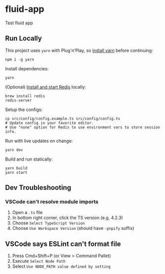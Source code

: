 # fluid-app

Test fluid app

## Run Locally

This project uses `yarn` with Plug'n'Play, so [install yarn](https://yarnpkg.com/getting-started/install) before continuing:

```shell
npm i -g yarn
```

Install dependencies:

```shell
yarn
```

(Optional) [Install and start Redis](https://redis.io/topics/quickstart) locally:

```shell
brew install redis
redis-server
```

Setup the configs:

```shell
cp src/config/config.example.ts src/config/config.ts
# Update config in your favorite editor.
# Use "none" option for Redis to use environment vars to store session info.
```

Run with live updates on change:

```shell
yarn dev
```

Build and run statically:

```shell
yarn build
yarn start
```

## Dev Troubleshooting

### VSCode can't resolve module imports

1. Open a `.ts` file
2. In bottom right corner, click the TS version (e.g. 4.2.3)
3. Choose `Select TypeScript Version`
4. Choose `Use Workspace Version` (should have `-pnpify` suffix)

## VSCode says ESLint can't format file

1. Press Cmd+Shift+P (or View > Command Pallet)
2. Execute `Select Node Path`
3. Select `Use NODE_PATH value defined by setting`
